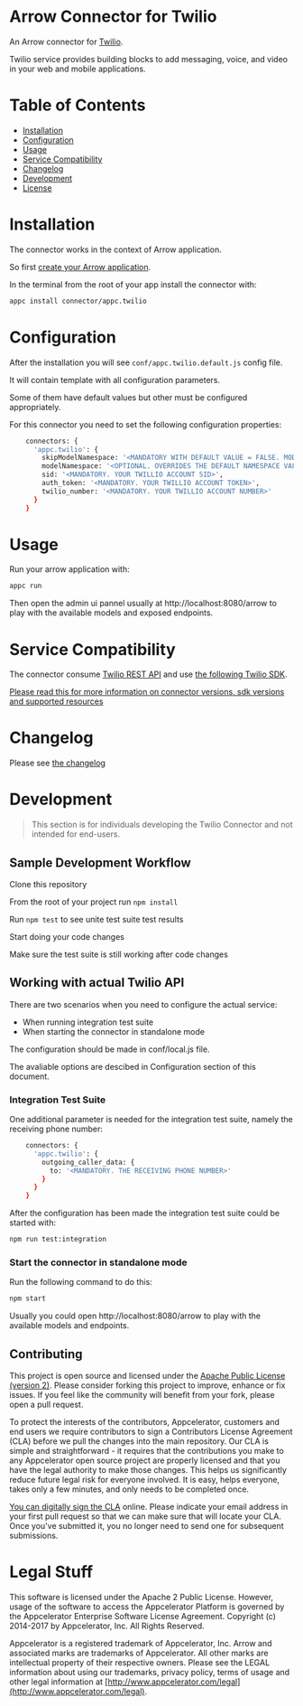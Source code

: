 # Arrow Connector for Twilio

An Arrow connector for [Twilio](https://www.twilio.com).

Twilio service provides building blocks to add messaging, voice, and video in your web and mobile applications.

# Table of Contents

- [Installation](#installation)
- [Configuration](#configuration)
- [Usage](#usage)
- [Service Compatibility](#service-coverage)
- [Changelog](#changelog)
- [Development](#development)
- [License](#license)

# Installation
The connector works in the context of Arrow application.

So first [create your Arrow application](http://docs.appcelerator.com/platform/latest/#!/guide/API_Builder_Getting_Started). 

In the terminal from the root of your app install the connector with:

```sh 
appc install connector/appc.twilio
```

# Configuration
After the installation you will see `conf/appc.twilio.default.js` config file.

It will contain template with all configuration parameters.

Some of them have default values but other must be configured appropriately.

For this connector you need to set the following configuration properties:
```sh
    connectors: {
      'appc.twilio': {
        skipModelNamespace: '<MANDATORY WITH DEFAULT VALUE = FALSE. MODEL WILL BE NAMESPACED WITH THE CONNECTOR NAME>',
        modelNamespace: '<OPTIONAL. OVERRIDES THE DEFAULT NAMESPACE VALUE WHICH IS SET TO THE NAME OF THE CONNECTOR.>',
        sid: '<MANDATORY. YOUR TWILLIO ACCOUNT SID>',
        auth_token: '<MANDATORY. YOUR TWILLIO ACCOUNT TOKEN>',
        twilio_number: '<MANDATORY. YOUR TWILLIO ACCOUNT NUMBER>'
      }
    }
```

# Usage
Run your arrow application with:
```sh 
appc run
```

Then open the admin ui pannel usually at http://localhost:8080/arrow to play with the available models and exposed endpoints.

# Service Compatibility
The connector consume [Twilio REST API](https://www.twilio.com/docs/api/rest) and use [the following Twilio SDK](https://github.com/twilio/twilio-node).

[Please read this for more information on connector versions, sdk versions and supported resources](./COMPATIBILITY.md)

# Changelog

Please see [the changelog](./CHANGELOG.md)

# Development
> This section is for individuals developing the Twilio Connector and not intended for end-users.

## Sample Development Workflow

Clone this repository

From the root of your project run `npm install`

Run `npm test` to see unite test suite test results

Start doing your code changes

Make sure the test suite is still working after code changes

## Working with actual Twilio API
There are two scenarios when you need to configure the actual service:

* When running integration test suite 
* When starting the connector in standalone mode

The configuration should be made in conf/local.js file. 

The avaliable options are descibed in Configuration section of this document.

### Integration Test Suite

One additional parameter is needed for the integration test suite, namely the receiving phone number:

```sh
    connectors: {
      'appc.twilio': {
        outgoing_caller_data: {
          to: '<MANDATORY. THE RECEIVING PHONE NUMBER>'
        }
      }
    }
```

After the configuration has been made the integration test suite could be started with:

```sh
npm run test:integration
```

### Start the connector in standalone mode 
Run the following command to do this:
```sh
npm start
```

Usually you could open http://localhost:8080/arrow to play with the available models and endpoints.

## Contributing 

This project is open source and licensed under the [Apache Public License (version 2)](http://www.apache.org/licenses/LICENSE-2.0).  Please consider forking this project to improve, enhance or fix issues. If you feel like the community will benefit from your fork, please open a pull request.

To protect the interests of the contributors, Appcelerator, customers and end users we require contributors to sign a Contributors License Agreement (CLA) before we pull the changes into the main repository. Our CLA is simple and straightforward - it requires that the contributions you make to any Appcelerator open source project are properly licensed and that you have the legal authority to make those changes. This helps us significantly reduce future legal risk for everyone involved. It is easy, helps everyone, takes only a few minutes, and only needs to be completed once.

[You can digitally sign the CLA](http://bit.ly/app_cla) online. Please indicate your email address in your first pull request so that we can make sure that will locate your CLA.  Once you've submitted it, you no longer need to send one for subsequent submissions.

# Legal Stuff

This software is licensed under the Apache 2 Public License. However, usage of the software to access the Appcelerator Platform is governed by the Appcelerator Enterprise Software License Agreement. Copyright (c) 2014-2017 by Appcelerator, Inc. All Rights Reserved.

Appcelerator is a registered trademark of Appcelerator, Inc. Arrow and associated marks are trademarks of Appcelerator. All other marks are intellectual property of their respective owners. Please see the LEGAL information about using our trademarks, privacy policy, terms of usage and other legal information at [http://www.appcelerator.com/legal](http://www.appcelerator.com/legal).